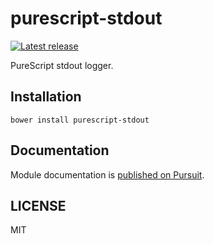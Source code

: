 # purescript-stdout

[![Latest release](http://img.shields.io/github/release/oreshinya/purescript-stdout.svg)](https://github.com/oreshinya/purescript-vary/releases)

PureScript stdout logger.

## Installation

```
bower install purescript-stdout
```

## Documentation

Module documentation is [published on Pursuit](http://pursuit.purescript.org/packages/purescript-stdout).

## LICENSE

MIT
